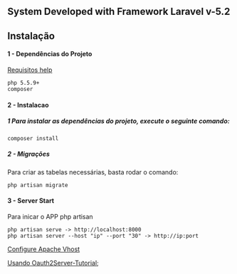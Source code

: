 ## System Developed with Framework Laravel v-5.2

## Instalação

#### 1 - Dependências do Projeto

[Requisitos help](https://github.com/angelo-ti/install-dependencies)

    php 5.5.9+
    composer

#### 2 - Instalacao

##### 1 Para instalar as dependências do projeto, execute o seguinte comando:

    composer install

##### 2 - Migrações

Para criar as tabelas necessárias, basta rodar o comando:

    php artisan migrate

#### 3 - Server Start

Para inicar o APP php artisan

    php artisan serve -> http://localhost:8000
    php artisan server --host "ip" --port "30" -> http://ip:port

[Configure Apache Vhost](https://github.com/angelo-ti/install-dependencies/blob/master/apache-vhost.md)

[Usando Oauth2Server-Tutorial](https://www.youtube.com/watch?v=DF0J5BVJPgA);


